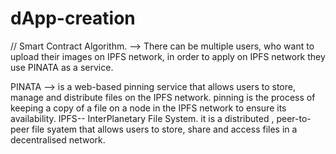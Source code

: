 # dApp-creation
// Smart Contract Algorithm.
--> There can be multiple users, who want to upload their images on IPFS network, in order to apply on IPFS network they use PINATA as a service.


PINATA
--> is a web-based pinning service that allows users to store, manage and distribute files on the IPFS network. pinning is the process of keeping a copy of a file on a node in the IPFS network to ensure its availability.
IPFS-- InterPlanetary File System.
it is a distributed , peer-to-peer file syatem that allows users to store, share and access files in a decentralised network.
